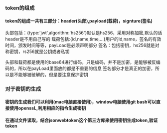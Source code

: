 ### token的组成
#### token的组成一共有三部分：header(头部),payload(载荷)，signture(签名)
   头部包括：{type:'jwt',algorithm:'hs256'}默认是hs256，采用对称加密,默认的话header是不用自己写的
   载荷包括:{id,name,time,...}用户的Id,name，签名的有效时间，颁发时间等等，payLoad是必须声明部分
   签名：包括密钥，hs256就是对称密钥，rs256就是公钥或者私钥

   头部和载荷都是使用的base64进行编码，只是编码，并不是加密，是能够被反编码的，所以在payLoad里面放的都是不重要的信息
   签名部分才是真正的加密，所以是不能够被破解的，但是要注意保护密钥

### 对于密钥的生成
#### 密钥的生成我们可以利用(mac电脑直接使用)，window电脑使用git bash可以直接使用openssL,利用相应的指令生成密钥

#### 在通过文件读取，结合jsonwebtoken这个第三方库来使用密钥生成token,验证token